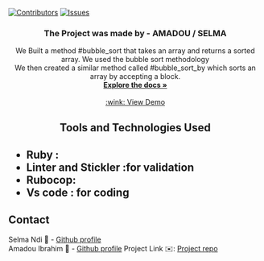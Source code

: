 [![Contributors][contributors-shield]][contributors-url]
[![Issues][issues-shield]][issues-url]
<br />
<p align="center">
 <h3 align="center">The Project was made by - AMADOU / SELMA</h3>
 <p align="center">
   We Built a method #bubble_sort that takes an array and returns a sorted array. 
    We used the bubble sort methodology <br>
  We then created a similar method called #bubble_sort_by which sorts an array by accepting a block. 
   <br />
   <a href="https://github.com/Datagirlcmr/Buble-sort/tree/features"><strong>Explore the docs »</strong></a>
   <br />
   <br />
   <a href="https://repl.it/@genzaraki/bubblesort "> :wink: View Demo </a> 
 </p>
</p>
<h2 align="center">Tools and Technologies Used<h2>
 <ul>
  <li>Ruby :</li>
  <li>Linter and Stickler :for validation</li>
   <li> Rubocop: </li>
  <li>Vs code : for coding</li>
 </ul>
<!-- TABLE OF CONTENTS -->

## Contact
Selma Ndi :woman: - [Github profile](https://github.com/Datagirlcmr)
<br>
Amadou Ibrahim :man: - [Github profile](https://github.com/genzaraki)
Project Link :envelope:: [Project repo](https://github.com/Datagirlcmr/Buble-sort/tree/features)

<!-- MARKDOWN LINKS & IMAGES -->
<!-- https://www.markdownguide.org/basic-syntax/#reference-style-links -->
[contributors-shield]: https://img.shields.io/github/contributors/othneildrew/Best-README-Template.svg?style=flat-square
[contributors-url]: https://github.com/Datagirlcmr/Buble-sort/graphs/contributors
[issues-shield]: https://img.shields.io/github/issues/othneildrew/Best-README-Template.svg?style=flat-square
[issues-url]: https://github.com/Datagirlcmr/Buble-sort/issues
